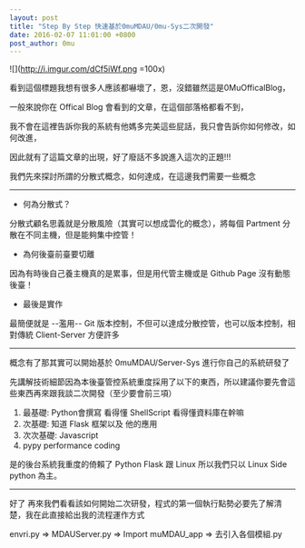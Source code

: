 ```yaml
---
layout: post
title: "Step By Step 快速基於0muMDAU/0mu-Sys二次開發" 
date: 2016-02-07 11:01:00 +0800
post_author: 0mu
---
```


![](http://i.imgur.com/dCf5iWf.png =100x)

看到這個標題我想有很多人應該都嚇壞了，恩，沒錯雖然這是0MuOfficalBlog，

一般來說你在 Offical Blog 會看到的文章，在這個部落格都看不到，

我不會在這裡告訴你我的系統有他媽多完美這些屁話，我只會告訴你如何修改，如何改進，

因此就有了這篇文章的出現，好了廢話不多說進入這次的正題!!!

我們先來探討所謂的分散式概念，如何達成，在這邊我們需要一些概念

---

* 何為分散式？

分散式顧名思義就是分散風險（其實可以想成雲化的概念），將每個 Partment 分散在不同主機，但是能夠集中控管！

* 為何後臺前臺要切離

因為有時後自己養主機真的是累事，但是用代管主機或是 Github Page 沒有動態後臺！

* 最後是實作

最簡便就是 --濫用-- Git 版本控制，不但可以達成分散控管，也可以版本控制，相對傳統 Client-Server 方便許多

---

概念有了那其實可以開始基於 0muMDAU/Server-Sys 進行你自己的系統研發了

先講解技術細節因為本後臺管控系統重度採用了以下的東西，所以建議你要先會這些東西再來跟我談二次開發（至少要會前三項）

1. 最基礎: Python會撰寫 看得懂 ShellScript 看得懂資料庫在幹嘛
2. 次基礎: 知道 Flask 框架以及 他的應用
3. 次次基礎: Javascript 
3. pypy performance coding

是的後台系統我重度的倚賴了 Python Flask 跟 Linux 所以我們只以 Linux Side python 為主。

---

好了 再來我們看看該如何開始二次研發，程式的第一個執行點勢必要先了解清楚，我在此直接給出我的流程運作方式

envri.py => MDAUServer.py => Import muMDAU_app => 去引入各個模組.py


